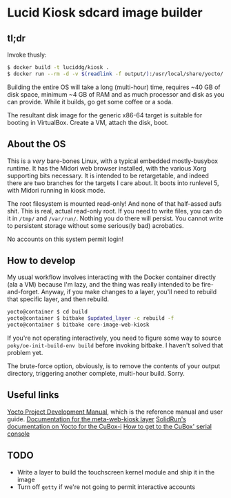 Lucid Kiosk sdcard image builder
================================

tl;dr
-----

Invoke thusly:

```bash
$ docker build -t luciddg/kiosk .
$ docker run --rm -d -v $(readlink -f output/):/usr/local/share/yocto/ luciddg/kiosk
```

Building the entire OS will take a long (multi-hour) time, requires ~40 GB of disk space, minimum ~4 GB of RAM and as much processor and disk as you can provide. While it builds, go get some coffee or a soda.

The resultant disk image for the generic x86-64 target is suitable for booting in VirtualBox. Create a VM, attach the disk, boot.

About the OS
------------

This is a _very_ bare-bones Linux, with a typical embedded mostly-busybox runtime. It has the Midori web browser installed, with the various Xorg supporting bits necessary. It is intended to be retargetable, and indeed there are two branches for the targets I care about. It boots into runlevel 5, with Midori running in kiosk mode.

The root filesystem is mounted read-only! And none of that half-assed aufs shit. This is real, actual read-only root. If you need to write files, you can do it in `/tmp/` and `/var/run/`. Nothing you do there will persist. You cannot write to persistent storage without some serious(ly bad) acrobatics.

No accounts on this system permit login!

How to develop
--------------

My usual workflow involves interacting with the Docker container directly (ala a VM) because I'm lazy, and the thing was really intended to be fire-and-forget. Anyway, if you make changes to a layer, you'll need to rebuild that specific layer, and then rebuild.

```bash
yocto@container $ cd build
yocto@container $ bitbake $updated_layer -c rebuild -f
yocto@container $ bitbake core-image-web-kiosk
```

If you're not operating interactively, you need to figure some way to source `poky/oe-init-build-env build` before invoking bitbake. I haven't solved that problem yet.

The brute-force option, obviously, is to remove the contents of your output directory, triggering another complete, multi-hour build. Sorry.


Useful links
------------

[Yocto Project Development Manual](http://www.yoctoproject.org/docs/1.6/dev-manual/dev-manual.html), which is the reference manual and user guide.
[Documentation for the meta-web-kiosk layer](https://wiki.yoctoproject.org/wiki/Web_Application_for_Interactive_Kiosk_Devices#Integration_Of_meta-web-kiosk_Into_Poky)
[SolidRun's documentation on Yocto for the CuBox-i](http://wiki.solid-run.com/Yocto)
[How to get to the CuBox' serial console](http://wiki.solid-run.com/Serial_console)

TODO
----

* Write a layer to build the touchscreen kernel module and ship it in the image
* Turn off `getty` if we're not going to permit interactive accounts
